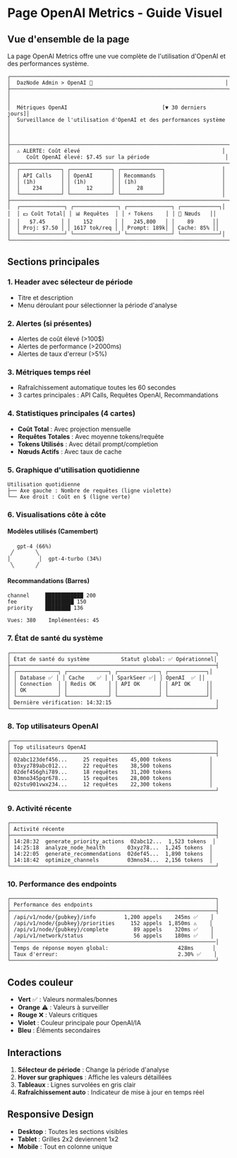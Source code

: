 # Page OpenAI Metrics - Guide Visuel

## Vue d'ensemble de la page

La page OpenAI Metrics offre une vue complète de l'utilisation d'OpenAI et des performances système.

```
┌─────────────────────────────────────────────────────────────────────┐
│  DazNode Admin > OpenAI 🤖                                          │
├─────────────────────────────────────────────────────────────────────┤
│                                                                     │
│  Métriques OpenAI                              [▼ 30 derniers jours]│
│  Surveillance de l'utilisation d'OpenAI et des performances système │
│                                                                     │
├─────────────────────────────────────────────────────────────────────┤
│  ⚠️ ALERTE: Coût élevé                                             │
│     Coût OpenAI élevé: $7.45 sur la période                        │
├─────────────────────────────────────────────────────────────────────┤
│  ┌─────────────┐ ┌─────────────┐ ┌─────────────┐                  │
│  │ API Calls   │ │ OpenAI      │ │ Recommands  │                  │
│  │ (1h)        │ │ (1h)        │ │ (1h)        │                  │
│  │    234      │ │     12      │ │     28      │                  │
│  └─────────────┘ └─────────────┘ └─────────────┘                  │
├─────────────────────────────────────────────────────────────────────┤
│  ┌──────────────┐ ┌──────────────┐ ┌──────────────┐ ┌────────────┐│
│  │ 💵 Coût Total│ │ 📊 Requêtes  │ │ ⚡ Tokens    │ │ 👥 Nœuds   ││
│  │   $7.45     │ │    152       │ │   245,800   │ │    89      ││
│  │ Proj: $7.50 │ │ 1617 tok/req │ │ Prompt: 189k│ │ Cache: 85% ││
│  └──────────────┘ └──────────────┘ └──────────────┘ └────────────┘│
└─────────────────────────────────────────────────────────────────────┘
```

## Sections principales

### 1. Header avec sélecteur de période
- Titre et description
- Menu déroulant pour sélectionner la période d'analyse

### 2. Alertes (si présentes)
- Alertes de coût élevé (>100$)
- Alertes de performance (>2000ms)
- Alertes de taux d'erreur (>5%)

### 3. Métriques temps réel
- Rafraîchissement automatique toutes les 60 secondes
- 3 cartes principales : API Calls, Requêtes OpenAI, Recommandations

### 4. Statistiques principales (4 cartes)
- **Coût Total** : Avec projection mensuelle
- **Requêtes Totales** : Avec moyenne tokens/requête
- **Tokens Utilisés** : Avec détail prompt/completion
- **Nœuds Actifs** : Avec taux de cache

### 5. Graphique d'utilisation quotidienne
```
Utilisation quotidienne
├── Axe gauche : Nombre de requêtes (ligne violette)
└── Axe droit : Coût en $ (ligne verte)
```

### 6. Visualisations côte à côte

#### Modèles utilisés (Camembert)
```
   gpt-4 (66%)
 ╱       ╲
│         │  gpt-4-turbo (34%)
 ╲       ╱
```

#### Recommandations (Barres)
```
channel     ████████████ 200
fee         █████████ 150
priority    ████████ 136

Vues: 380    Implémentées: 45
```

### 7. État de santé du système
```
┌─────────────────────────────────────────────────────────────────┐
│ État de santé du système          Statut global: ✅ Opérationnel│
├─────────────────────────────────────────────────────────────────┤
│ ┌─────────────┐ ┌─────────────┐ ┌─────────────┐ ┌────────────┐│
│ │ Database ✅ │ │ Cache    ✅ │ │ SparkSeer ✅│ │ OpenAI  ✅ ││
│ │ Connection  │ │ Redis OK    │ │ API OK      │ │ API OK     ││
│ │ OK          │ │             │ │             │ │            ││
│ └─────────────┘ └─────────────┘ └─────────────┘ └────────────┘│
│ Dernière vérification: 14:32:15                                 │
└─────────────────────────────────────────────────────────────────┘
```

### 8. Top utilisateurs OpenAI
```
┌─────────────────────────────────────────────────────────────────┐
│ Top utilisateurs OpenAI                                         │
├─────────────────────────────────────────────────────────────────┤
│ 02abc123def456...     25 requêtes    45,000 tokens            │
│ 03xyz789abc012...     22 requêtes    38,500 tokens            │
│ 02def456ghi789...     18 requêtes    31,200 tokens            │
│ 03mno345pqr678...     15 requêtes    28,000 tokens            │
│ 02stu901vwx234...     12 requêtes    22,300 tokens            │
└─────────────────────────────────────────────────────────────────┘
```

### 9. Activité récente
```
┌─────────────────────────────────────────────────────────────────┐
│ Activité récente                                                │
├─────────────────────────────────────────────────────────────────┤
│ 14:28:32  generate_priority_actions  02abc12...  1,523 tokens  │
│ 14:25:18  analyze_node_health       03xyz78...  1,245 tokens  │
│ 14:22:05  generate_recommendations  02def45...  1,890 tokens  │
│ 14:18:42  optimize_channels         03mno34...  2,156 tokens  │
└─────────────────────────────────────────────────────────────────┘
```

### 10. Performance des endpoints
```
┌─────────────────────────────────────────────────────────────────┐
│ Performance des endpoints                                       │
├─────────────────────────────────────────────────────────────────┤
│ /api/v1/node/{pubkey}/info         1,200 appels    245ms ✅    │
│ /api/v1/node/{pubkey}/priorities     152 appels  1,850ms ⚠️    │
│ /api/v1/node/{pubkey}/complete        89 appels    320ms ✅    │
│ /api/v1/network/status                56 appels    180ms ✅    │
│─────────────────────────────────────────────────────────────────│
│ Temps de réponse moyen global:                      428ms      │
│ Taux d'erreur:                                      2.30% ✅    │
└─────────────────────────────────────────────────────────────────┘
```

## Codes couleur

- **Vert** ✅ : Valeurs normales/bonnes
- **Orange** ⚠️ : Valeurs à surveiller
- **Rouge** ❌ : Valeurs critiques
- **Violet** : Couleur principale pour OpenAI/IA
- **Bleu** : Éléments secondaires

## Interactions

1. **Sélecteur de période** : Change la période d'analyse
2. **Hover sur graphiques** : Affiche les valeurs détaillées
3. **Tableaux** : Lignes survolées en gris clair
4. **Rafraîchissement auto** : Indicateur de mise à jour en temps réel

## Responsive Design

- **Desktop** : Toutes les sections visibles
- **Tablet** : Grilles 2x2 deviennent 1x2
- **Mobile** : Tout en colonne unique